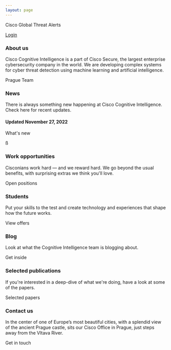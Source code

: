 ```yaml
---
layout: page
---
```


<script>
    import Cards from '../lib/Cards.svelte';
    import Card from '../lib/Card.svelte';
    import CardButton from '../lib/CardButton.svelte';
    import Section from '../lib/Section.svelte';
    import Banner from '../lib/Banner.svelte';
    import GtaLogin from '../lib/GtaLogin.svelte';
</script>

<GtaLogin>

Cisco Global Threat Alerts

[Login](https://cognitive.cisco.com/CWSP/ctaLogin)

</GtaLogin>

<Banner img="img/banner-about.jpg">

### About us

Cisco Cognitive Intelligence is a part of Cisco Secure, the largest enterprise cybersecurity company in the world. We are developing complex systems for cyber threat detection using machine learning and artificial intelligence.

<div>
    <CardButton filled={true} href="#/about">Prague Team</CardButton>
</div>

</Banner>


<Cards>

<Card img="img/card-0.jpg" href="#/news">

### News

There is always something new happening at Cisco Cognitive Intelligence.
Check here for recent updates. 

#### Updated November 27, 2022

<CardButton>What's new</CardButton>


</Card>
ß

<Card img="img/card-2.jpg" href="#/jobs">

### Work opportunities

Cisconians work hard — and we reward hard.
We go beyond the usual benefits, with surprising extras we think you'll love.

<CardButton>Open positions</CardButton>

</Card>

<Card img="img/card-3.jpg" href="#/students">

### Students 

Put your skills to the test and create technology and experiences that shape how the future works.

<CardButton>View offers</CardButton>

</Card>


<Card img="img/card-6.jpg" href="https://blogs.cisco.com/tag/cognitive-intelligence">

### Blog

Look at what the Cognitive Intelligence team is blogging about.


<CardButton>Get inside</CardButton>

</Card>


<Card img="img/card-5.jpg" href="#/publications">

### Selected publications

If you're interested in a deep-dive of what we're doing, have a look at some of the papers.

<CardButton>Selected papers</CardButton>

</Card>

<Card img="img/card-4.jpg" href="#/contact">

### Contact us

In the center of one of Europe’s most beautiful cities, with a splendid view
of the ancient Prague castle, sits our Cisco Office in Prague, just steps away from the Vltava River.

<CardButton>Get in touch</CardButton>

</Card>

</Cards>
